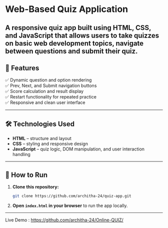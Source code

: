 # Web-Based Quiz Application

A **responsive quiz app** built using **HTML, CSS, and JavaScript** that allows users to take quizzes on basic web development topics, navigate between questions and submit their quiz.
---

## 🚀 Features

✅ Dynamic question and option rendering  
✅ Prev, Next, and Submit navigation buttons  
✅ Score calculation and result display  
✅ Restart functionality for repeated practice  
✅ Responsive and clean user interface

---

## 🛠️ Technologies Used

- **HTML** – structure and layout
- **CSS** – styling and responsive design
- **JavaScript** – quiz logic, DOM manipulation, and user interaction handling

---

## 📂 How to Run

1. **Clone this repository:**
    ```bash
    git clone https://github.com/architha-24/quiz-app.git
    ```

2. **Open `index.html` in your browser** to run the app locally.

---

Live Demo : https://github.com/architha-24/Online-QUIZ/
